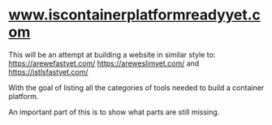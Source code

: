# www.iscontainerplatformreadyyet.com

This will be an attempt at building a website in similar style to: https://arewefastyet.com/ https://areweslimyet.com/ and https://istlsfastyet.com/

With the goal of listing all the categories of tools needed to build a container platform.

An important part of this is to show what parts are still missing.
